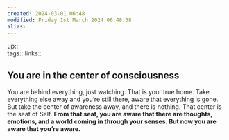 ```yaml
---
created: 2024-03-01 06:48 
modified: Friday 1st March 2024 06:48:38
alias: 
---
```

up::  
tags:: 
links::
## You are in the center of consciousness

You are behind everything, just watching. That is your true home. Take everything else away and you’re still there, aware that everything is gone. But take the center of awareness away, and there is nothing. That center is the seat of Self. **From that seat, you are aware that there are thoughts, emotions, and a world coming in through your senses. But now you are aware that you’re aware.**